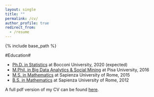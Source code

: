 ```yaml
---
layout: single
title: ""
permalink: /cv/
author_profile: true
redirect_from:
  - /resume
---
```


{% include base_path %}

#Education#
* [Ph.D. in Statistics](https://www.unibocconi.eu/wps/wcm/connect/Bocconi/SitoPubblico_EN/Navigation+Tree/Home/Programs/PhD/PhD+in+Statistics/PhD+in+Statistics) at Bocconi University, 2020 (expected)
* [M.Phil. in Big Data Analytics & Social Mining](https://masterbigdata.it/) at Pisa University, 2016
* [M.S. in Mathematics](https://www.mat.uniroma1.it/didattica/corsi-di-laurea/matematica-magistrale) at Sapienza University of Rome, 2015
* [B.S. in Mathematics](https://www.mat.uniroma1.it/didattica/corsi-di-laurea/matematica-triennale) at Sapienza University of Rome, 2012

A full pdf version of my CV can be found [here](https://martacatalano.github.io/files/MartaCatalano_CV_Feb2019.pdf).

<!-- Teaching
======
 <ul>{% for post in site.teaching %} 
    {% include archive-single-cv.html %}
  {% endfor %}</ul> -->
  

